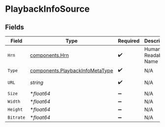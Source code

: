 # PlaybackInfoSource


## Fields

| Field                                                                              | Type                                                                               | Required                                                                           | Description                                                                        | Example                                                                            |
| ---------------------------------------------------------------------------------- | ---------------------------------------------------------------------------------- | ---------------------------------------------------------------------------------- | ---------------------------------------------------------------------------------- | ---------------------------------------------------------------------------------- |
| `Hrn`                                                                              | [components.Hrn](../../models/components/hrn.md)                                   | :heavy_check_mark:                                                                 | Human Readable Name                                                                | MP4                                                                                |
| `Type`                                                                             | [components.PlaybackInfoMetaType](../../models/components/playbackinfometatype.md) | :heavy_check_mark:                                                                 | N/A                                                                                | html5/video/mp4                                                                    |
| `URL`                                                                              | *string*                                                                           | :heavy_check_mark:                                                                 | N/A                                                                                | https://asset-cdn.lp-playback.monster/hls/1bde4o2i6xycudoy/static360p0.mp4         |
| `Size`                                                                             | **float64*                                                                         | :heavy_minus_sign:                                                                 | N/A                                                                                | 494778                                                                             |
| `Width`                                                                            | **float64*                                                                         | :heavy_minus_sign:                                                                 | N/A                                                                                | 204                                                                                |
| `Height`                                                                           | **float64*                                                                         | :heavy_minus_sign:                                                                 | N/A                                                                                | 360                                                                                |
| `Bitrate`                                                                          | **float64*                                                                         | :heavy_minus_sign:                                                                 | N/A                                                                                | 449890                                                                             |